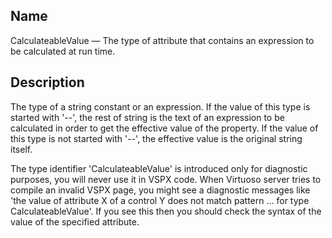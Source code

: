 <div>

<div>

</div>

<div>

## Name

CalculateableValue — The type of attribute that contains an expression
to be calculated at run time.

</div>

<div>

## Description

The type of a string constant or an expression. If the value of this
type is started with '--', the rest of string is the text of an
expression to be calculated in order to get the effective value of the
property. If the value of this type is not started with '--', the
effective value is the original string itself.

The type identifier 'CalculateableValue' is introduced only for
diagnostic purposes, you will never use it in VSPX code. When Virtuoso
server tries to compile an invalid VSPX page, you might see a diagnostic
messages like 'the value of attribute X of a control Y does not match
pattern ... for type CalculateableValue'. If you see this then you
should check the syntax of the value of the specified attribute.

</div>

</div>
